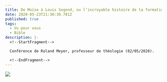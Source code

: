 ```yaml
---
title: De Moïse à Louis Segond, ou l’incroyable histoire de la formation de la Bible
date: 2020-05-23T21:30:39.781Z
published: true
tags:
  - Vu pour vous
  - Bible
description: |-
  <!--StartFragment-->

  Conférence de Roland Meyer, professeur de théologie (02/05/2020).

  <!--EndFragment-->
---
```

[![](http://img.youtube.com/vi/oxKGNCGvjtU/0.jpg)](http://www.youtube.com/watch?v=oxKGNCGvjtU "De Moïse à Louis Segond, ou l’incroyable histoire de la formation de la Bible")